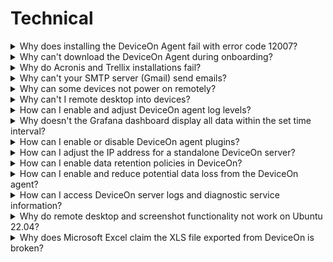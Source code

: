 # Technical

<details>

<summary>Why does installing the DeviceOn Agent fail with error code 12007?</summary>

![](https://i.imgur.com/LB2A3pF.png)\
DeviceOn Agent requires the Microsoft Visual C++ Redistributable 2008, 2013, 2015 x86 packages, which will be downloaded from the Internet and set up during the installation process. If you are in an environment with limited or no Internet access, please download the [“**Agent Dependency Package**”](https://eiot.blob.core.windows.net/rmm-agent/AgentDependencySetup.exe) through an Internet connected device and install this package first.

</details>

<details>

<summary>Why can't download the DeviceOn Agent during onboarding?</summary>

![](https://i.imgur.com/pYrebc9.png)\
In order to allow users to obtain the latest and stable DeviceOn Agent, the DeviceOn team will place the latest version on the cloud. When this message appears, it means that your server network cannot access the cloud or does not have network connectivity.

You could download DeviceOn Agent through your mobile device or laptop and put it in the following path. The file name must be “**AgentSetup\_x.y.z.exe**”.

{% code fullWidth="false" %}
```
\DeviceOn Server\server\portal\
```
{% endcode %}

</details>

<details>

<summary>Why do Acronis and Trellix installations fail?</summary>

Since the installer package require **.Net Framework 4.x** dependency, please help to confirm is .Net Framework 4.x installed on your devices.

</details>

<details>

<summary>Why can't your SMTP server (Gmail) send emails?</summary>

* **Case I: Your DeviceOn service is deployed on Azure cloud and your SMTP server adopt port 25.**

Starting on November 15, 2017, outbound email messages that are sent directly to external domains (such as [outlook.com](http://outlook.com/) and [gmail.com](http://gmail.com/)) from a virtual machine (VM) are made available only to certain subscription types in Microsoft Azure. Outbound SMTP connections that use TCP port 25 were blocked. (Port 25 is primarily used for unauthenticated email delivery.)

This change in behavior applies only to new subscriptions and new deployments since November 15, 2017.\
[Referenced site>](https://docs.microsoft.com/en-us/azure/virtual-network/troubleshoot-outbound-smtp-connectivity)

* **Case II: Send mail via Google Account**

To help keep your account secure, from **May 30, 2022**, ​​Google no longer supports the use of third-party apps or devices which ask you to sign in to your Google Account using only your username and password.

**Sign in with App Passwords**

**Tip**: App Passwords aren’t recommended and are unnecessary in most cases. To help keep your account secure, use “Sign in with Google” to connect apps to your Google Account.

An App Password is a 16-digit passcode that gives a less secure app or device permission to access your Google Account. App Passwords can only be used with accounts that have [2-Step Verification](https://support.google.com/accounts/answer/185839) turned on.

Reference: [https://support.google.com/accounts/answer/185833?hl=en](https://support.google.com/accounts/answer/185833?hl=en)

</details>

<details>

<summary>Why can some devices not power on remotely?</summary>

The remote “Power On” is leverage **Wake-on-LAN** (WoL) protocol, that’s network standard allows a computer to be turned on. Enabling Wake-on-LAN is done in two steps, **BIOS** and **Operating system** Setup. Please reference the [**site**](https://www.lifewire.com/wake-on-lan-4149800) to configure your devices.&#x20;

Second, the WoL magic packet cannot cross different network, if your server is running on public cloud, it’s not on the same network as the devices, please ensure there is an alive device that connect to cloud, through the device to broadcast magic packet. On the DeviceOn portal, go to [**Device** > **Provision** > **PowerOn**](../../web-user-interface/device-management/provision-and-configuration.md#power-on-wake-on-lan) to batch configure group devices on “**Agent Mode**”.

</details>

<details>

<summary>Why can't I remote desktop into devices?</summary>

DeviceOn uses **VNC** (Virtual Network Computing) technology for encrypted remote desktop connections. If you cannot remote desktop into a device, verify that the browser's outbound port (**6083**) and the target device's outbound port (**8022**) are open and unrestricted.

</details>

<details>

<summary>How can I enable and adjust DeviceOn agent log levels?</summary>

* For DeviceOn Agent versions greater than v1.4:

To enable more detailed logging, open **log.ini** at

```
C:\Program Files (x86)\Advantech\DeviceOn Agent
```

Change the **log\_level from 4 to 5**. Then restart the **Logd** service.&#x20;

More verbose logs will be written to:

```
C:\Program Files (x86)\Advantech\DeviceOn Agent\logs.
```

</details>

<details>

<summary>Why doesn't the Grafana dashboard display all data within the set time interval?</summary>

DeviceOn provide the Simple JSON interface to access sensor data from the edge device, there are two mechanisms to retrieve data, one is **Sampling** to scatter the value of the interval, require lot’s of computing resource of databases. The other is **Raw** to return latest raw data with **5,000** records. Both of two methods support data within **7** days only.

</details>

<details>

<summary>How can I enable or disable DeviceOn agent plugins?</summary>

* **Step 1**: Adjust configuration file on DeviceOn Agent Open **module\_config.xml** on

```
Installation path\module\
```

<img src="https://i.imgur.com/zf7rwvX.png" alt="" data-size="original">

Adjust “ModuleEnable” to **TRUE**/**FALSE** to enable and disable.\
![](https://i.imgur.com/t1mREfz.png)

* **Step2:** Restart DeviceOn Agent service

Restart “**DeviceOnAgent**” to connect to DeviceOn

![](<../../.gitbook/assets/image (67).png>)

</details>

<details>

<summary>How can I adjust the IP address for a standalone DeviceOn server?</summary>

DeviceOn provide advanced tool for user to adjust the IP address, please refer to [Advanced Configuration](../../user-interface-and-functions/server-standalone/server-management-tools.md#server-advanced-configuration) to update your Web Server.

</details>

<details>

<summary>How can I enable data retention policies in DeviceOn?</summary>

DeviceOn provide advanced tool for user to enable data recycling mechanism., please refer to [Advanced Configuration](../../user-interface-and-functions/server-standalone/server-management-tools.md#server-advanced-configuration) to enable.

</details>

<details>

<summary>How can I enable and reduce potential data loss from the DeviceOn agent?</summary>

The DeviceOn Agent has Zero-Downtime technology to prevent data loss. Data is cached in the database via the DataSync plugin. However, data can still be lost if the system is powered off or the agent is forcibly closed.

To guarantee zero data loss even during harsh shutdowns:

* **Step 1**: Enable “KeepLostConnect” to 1 on the **DataSync.ini**.

Windows:

```bash
C:\Program Files (x86)\Advantech\DeviceOn Agent\
```

Linux:&#x20;

```
/usr/local/AgentService/
```

<img src="https://i.imgur.com/k8hPUQp.png" alt="" data-size="original">

* **Step 2**: To reduce data loss when transmitting over MQTT and detect connection losses faster, set \<sensor\_qos> to 1 in the agent\_config.xml file. This will change the QoS (quality of service) level from the default of <mark style="color:blue;">**0 to 1**</mark>.

<img src="https://i.imgur.com/hLj2DXD.png" alt="" data-size="original">



</details>

<details>

<summary>How can I access DeviceOn server logs and diagnostic service information?</summary>

For DeviceOn standalone servers, use the [Diagnostic Tool](../../user-interface-and-functions/server-standalone/server-management-tools.md#server-diagnostic) to check the health of each service and collect log files. Run the tool on the DeviceOn server. It will generate a log.zip file containing debug logs for all services. Please send this <mark style="color:blue;">**log.zip**</mark> file to your technical support representative to help troubleshoot any issues.

</details>

<details>

<summary>Why do remote desktop and screenshot functionality not work on Ubuntu 22.04?</summary>

Screen Share (**Remote Desktop**, **Screenshot**) not working in **Ubuntu 22.04**.\
The issue with **Ubuntu 22.04** is using a display feature called **Wayland**. Wayland is not supporting to screen share by default. In previous ubuntu version we had **Xorg** for display feature.

Disable Wayland on Ubuntu 22.04 step-by-step instructions.

*   **Step 1**:\
    The default display manager for the GNOME desktop environment is GDM3. Therefore, we will edit the **/etc/gdm3/custom.conf** file to either disable or enable Wayland.

    ```bash
    $ sudo nano /etc/gdm3/custom.conf
    ```
* **Step 2**:\
  In custom.conf, uncomment this line **#WaylandEnable=false** to disable the Wayland.\
  ![](https://i.imgur.com/eXQoNMe.png)
*   **Step 3**:\
    After saving and exiting the custom.conf, restart GDM3, or reboot your Ubuntu 22.04 desktop for the changes to take effect.

    ```bash
    $ sudo systemctl restart gdm3
    ```
* **Step 4**:\
  After disabling the Wayland display server, the gear button doesn’t show up at all.

</details>

<details>

<summary>Why does Microsoft Excel claim the XLS file exported from DeviceOn is broken?</summary>

This error can occur due to Microsoft Windows security settings that block opening of downloaded files to prevent potential threats.

<img src="https://hackmd.io/_uploads/Hynx_5ran.png" alt="" data-size="original">

If you receive an error when opening an exported XLS file, right-click the file, select Properties, and click **Unblock**. This will allow the file to be opened.

</details>





